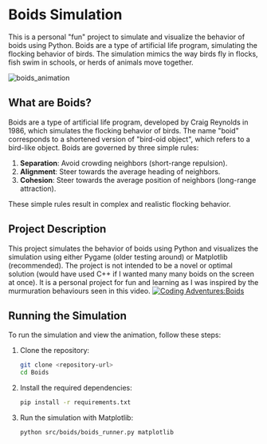 # Boids Simulation

This is a personal "fun" project to simulate and visualize the behavior of boids using Python. Boids are a type of artificial life program, simulating the flocking behavior of birds. The simulation mimics the way birds fly in flocks, fish swim in schools, or herds of animals move together.

![boids_animation](https://github.com/user-attachments/assets/8741bfe7-2242-4939-8741-8c6b206691d1)


## What are Boids?

Boids are a type of artificial life program, developed by Craig Reynolds in 1986, which simulates the flocking behavior of birds. The name "boid" corresponds to a shortened version of "bird-oid object", which refers to a bird-like object. Boids are governed by three simple rules:
1. **Separation**: Avoid crowding neighbors (short-range repulsion).
2. **Alignment**: Steer towards the average heading of neighbors.
3. **Cohesion**: Steer towards the average position of neighbors (long-range attraction).

These simple rules result in complex and realistic flocking behavior.

## Project Description

This project simulates the behavior of boids using Python and visualizes the simulation using either Pygame (older testing around) or Matplotlib (recommended). The project is not intended to be a novel or optimal solution (would have used C++ if I wanted many many boids on the screen at once). It is a personal project for fun and learning as I was inspired by the murmuration behaviours seen in this video.
[![Coding Adventures:Boids](https://img.youtube.com/vi/bqtqltqcQhw/0.jpg)](https://youtu.be/bqtqltqcQhw?si=R_I6dIl4QQxESqK9)


## Running the Simulation

To run the simulation and view the animation, follow these steps:

1. Clone the repository:
    ```sh
    git clone <repository-url>
    cd Boids
    ```

2. Install the required dependencies:
    ```sh
    pip install -r requirements.txt
    ```

3. Run the simulation with Matplotlib:
    ```sh
    python src/boids/boids_runner.py matplotlib
    ```
